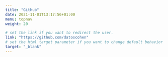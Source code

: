 ```yaml
---
title: "Github"
date: 2021-11-01T13:17:56+01:00
menu: topnav
weight: 20

# set the link if you want to redirect the user.
link: "https://github.com/datoscohen"
# set the html target parameter if you want to change default behavior
target: "_blank"
---
```

